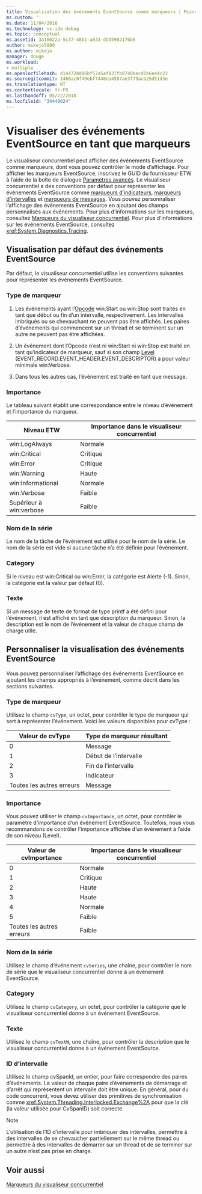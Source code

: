 ```yaml
---
title: Visualisation des événements EventSource comme marqueurs | Microsoft Docs
ms.custom: ''
ms.date: 11/04/2016
ms.technology: vs-ide-debug
ms.topic: conceptual
ms.assetid: 3a10022a-5c37-48b1-a833-dd35902176b6
author: mikejo5000
ms.author: mikejo
manager: douge
ms.workload:
- multiple
ms.openlocfilehash: d144728d86bf57a5af837fb8740becd1b6ee4c22
ms.sourcegitcommit: 1466ac0f49ebf7448ea4507ae3f79acb25d51d3e
ms.translationtype: HT
ms.contentlocale: fr-FR
ms.lasthandoff: 05/22/2018
ms.locfileid: "34449024"
---
```

# <a name="visualize-eventsource-events-as-markers"></a>Visualiser des événements EventSource en tant que marqueurs
Le visualiseur concurrentiel peut afficher des événements EventSource comme marqueurs, dont vous pouvez contrôler le mode d’affichage. Pour afficher les marqueurs EventSource, inscrivez le GUID du fournisseur ETW à l’aide de la boîte de dialogue [Paramètres avancés](../profiling/advanced-settings-dialog-box-concurrency-visualizer.md). Le visualiseur concurrentiel a des conventions par défaut pour représenter les événements EventSource comme [marqueurs d’indicateurs](../profiling/flag-markers.md), [marqueurs d’intervalles](../profiling/span-markers.md) et [marqueurs de messages](../profiling/message-markers.md). Vous pouvez personnaliser l’affichage des événements EventSource en ajoutant des champs personnalisés aux événements. Pour plus d’informations sur les marqueurs, consultez [Marqueurs du visualiseur concurrentiel](../profiling/concurrency-visualizer-markers.md). Pour plus d’informations sur les événements EventSource, consultez <xref:System.Diagnostics.Tracing>.  
  
## <a name="default-visualization-of-eventsource-events"></a>Visualisation par défaut des événements EventSource  
 Par défaut, le visualiseur concurrentiel utilise les conventions suivantes pour représenter les événements EventSource.  
  
### <a name="marker-type"></a>Type de marqueur  
  
1.  Les événements ayant l’[Opcode](http://msdn.microsoft.com/en-us/d97953df-669b-4c55-b1a8-925022b339b7) win:Start ou win:Stop sont traités en tant que début ou fin d’un intervalle, respectivement.  Les intervalles imbriqués ou se chevauchant ne peuvent pas être affichés. Les paires d’événements qui commencent sur un thread et se terminent sur un autre ne peuvent pas être affichées.  
  
2.  Un événement dont l’Opcode n’est ni win:Start ni win:Stop est traité en tant qu’indicateur de marqueur, sauf si son champ [Level](http://msdn.microsoft.com/en-us/dfa4e0a9-4d89-4f50-aef9-1dae0dc11726) (EVENT_RECORD.EVENT_HEADER.EVENT_DESCRIPTOR) a pour valeur minimale win:Verbose.  
  
3.  Dans tous les autres cas, l’événement est traité en tant que message.  
  
### <a name="importance"></a>Importance  
 Le tableau suivant établit une correspondance entre le niveau d’événement et l’importance du marqueur.  
  
|Niveau ETW|Importance dans le visualiseur concurrentiel|  
|---------------|---------------------------------------|  
|win:LogAlways|Normale|  
|win:Critical|Critique|  
|win:Error|Critique|  
|win:Warning|Haute|  
|win:Informational|Normale|  
|win:Verbose|Faible|  
|Supérieur à win:verbose|Faible|  
  
### <a name="series-name"></a>Nom de la série  
 Le nom de la tâche de l’événement est utilisé pour le nom de la série. Le nom de la série est vide si aucune tâche n’a été définie pour l’événement.  
  
### <a name="category"></a>Category  
 Si le niveau est win:Critical ou win:Error, la catégorie est Alerte (-1). Sinon, la catégorie est la valeur par défaut (0).  
  
### <a name="text"></a>Texte  
 Si un message de texte de format de type printf a été défini pour l’événement, il est affiché en tant que description du marqueur. Sinon, la description est le nom de l’événement et la valeur de chaque champ de charge utile.  
  
## <a name="customize-visualization-of-eventsource-events"></a>Personnaliser la visualisation des événements EventSource  
 Vous pouvez personnaliser l’affichage des événements EventSource en ajoutant les champs appropriés à l’événement, comme décrit dans les sections suivantes.  
  
### <a name="marker-type"></a>Type de marqueur  
 Utilisez le champ `cvType`, un octet, pour contrôler le type de marqueur qui sert à représenter l’événement. Voici les valeurs disponibles pour cvType :  
  
|Valeur de cvType|Type de marqueur résultant|  
|------------------|---------------------------|  
|0|Message|  
|1|Début de l’intervalle|  
|2|Fin de l’intervalle|  
|3|Indicateur|  
|Toutes les autres erreurs|Message|  
  
### <a name="importance"></a>Importance  
 Vous pouvez utiliser le champ `cvImportance`, un octet, pour contrôler le paramètre d’importance d’un événement EventSource. Toutefois, nous vous recommandons de contrôler l’importance affichée d’un événement à l’aide de son niveau (Level).  
  
|Valeur de cvImportance|Importance dans le visualiseur concurrentiel|  
|------------------------|---------------------------------------|  
|0|Normale|  
|1|Critique|  
|2|Haute|  
|3|Haute|  
|4|Normale|  
|5|Faible|  
|Toutes les autres erreurs|Faible|  
  
### <a name="series-name"></a>Nom de la série  
 Utilisez le champ d’événement `cvSeries`, une chaîne, pour contrôler le nom de série que le visualiseur concurrentiel donne à un événement EventSource.  
  
### <a name="category"></a>Category  
 Utilisez le champ `cvCategory`, un octet, pour contrôler la catégorie que le visualiseur concurrentiel donne à un événement EventSource.  
  
### <a name="text"></a>Texte  
 Utilisez le champ `cvTextW`, une chaîne, pour contrôler la description que le visualiseur concurrentiel donne à un événement EventSource.  
  
### <a name="spanid"></a>ID d’intervalle  
 Utilisez le champ cvSpanId, un entier, pour faire correspondre des paires d’événements. La valeur de chaque paire d’événements de démarrage et d’arrêt qui représentent un intervalle doit être unique. En général, pour du code concurrent, vous devez utiliser des primitives de synchronisation comme <xref:System.Threading.Interlocked.Exchange%2A> pour que la clé (la valeur utilisée pour CvSpanID) soit correcte.  
  
> [!NOTE]
>  L’utilisation de l’ID d’intervalle pour imbriquer des intervalles, permettre à des intervalles de se chevaucher partiellement sur le même thread ou permettre à des intervalles de démarrer sur un thread et de se terminer sur un autre n’est pas prise en charge.  
  
## <a name="see-also"></a>Voir aussi  
 [Marqueurs du visualiseur concurrentiel](../profiling/concurrency-visualizer-markers.md)